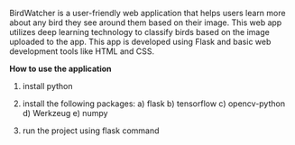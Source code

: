 BirdWatcher is a user-friendly web application that helps users learn more about any bird they see around them based on their image. 
This web app utilizes deep learning technology to classify birds based on the image uploaded to the app.
This app is developed using Flask and basic web development tools like HTML and CSS.

**How to use the application**
1) install python
2) install the following packages:
   a) flask
   b) tensorflow
   c) opencv-python
   d) Werkzeug
   e) numpy

3) run the project using flask command
